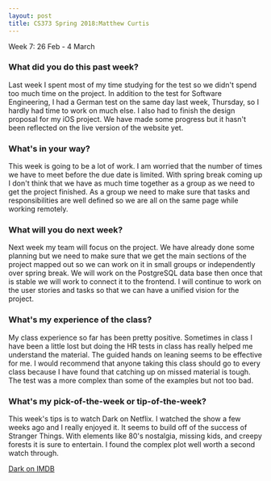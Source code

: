 ```yaml
---
layout: post
title: CS373 Spring 2018:Matthew Curtis
---
```

Week 7: 26 Feb - 4 March

### What did you do this past week?

Last week I spent most of my time studying for the test so we didn't spend too much time on the project. In addition to the test for Software Engineering, I had a German test on the same day last week, Thursday, so I hardly had time to work on much else. I also had to finish the design proposal for my iOS project. We have made some progress but it hasn't been reflected on the live version of the website yet.

### What's in your way?

This week is going to be a lot of work. I am worried that the number of times we have to meet before the due date is limited. With spring break coming up I don't think that we have as much time together as a group as we need to get the project finished. As a group we need to make sure that tasks and responsibilities are well defined so we are all on the same page while working remotely. 

### What will you do next week?

Next week my team will focus on the project. We have already done some planning but we need to make sure that we get the main sections of the project mapped out so we can work on it in small groups or independently over spring break. We will work on the PostgreSQL data base then once that is stable we will work to connect it to the frontend. I will continue to work on the user stories and tasks so that we can have a unified vision for the project. 

### What's my experience of the class?

My class experience so far has been pretty positive. Sometimes in class I have been a little lost but doing the HR tests in class has really helped me understand the material. The guided hands on leaning seems to be effective for me. I would recommend that anyone taking this class should go to every class because I have found that catching up on missed material is tough. The test was a more complex than some of the examples but not too bad.

### What's my pick-of-the-week or tip-of-the-week?

This week's tips is to watch Dark on Netflix. I watched the show a few weeks ago and I really enjoyed it. It seems to build off of the success of Stranger Things. With elements like 80's nostalgia, missing kids, and creepy forests it is sure to entertain. I found the complex plot well worth a second watch through.  

[Dark on IMDB](https://www.rottentomatoes.com/tv/dark/s01/)
